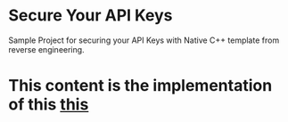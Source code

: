 # Secure Your API Keys
Sample Project for securing your API Keys with Native C++ template from reverse engineering.

# This content is the implementation of this [this](https://blog.mindorks.com/securing-api-keys-using-android-ndk)